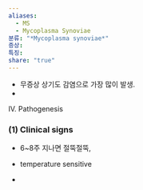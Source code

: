 ```yaml
---
aliases:
  - MS
  - Mycoplasma Synoviae
분류: "*Mycoplasma synoviae*"
증상: 
특징: 
share: "true"
---
```

- 무증상 상기도 감염으로 가장 많이 발생.
- 


 Ⅳ. Pathogenesis
### (1) Clinical signs
- 6~8주 지나면 절뚝절뚝, 

- temperature sensitive
- 